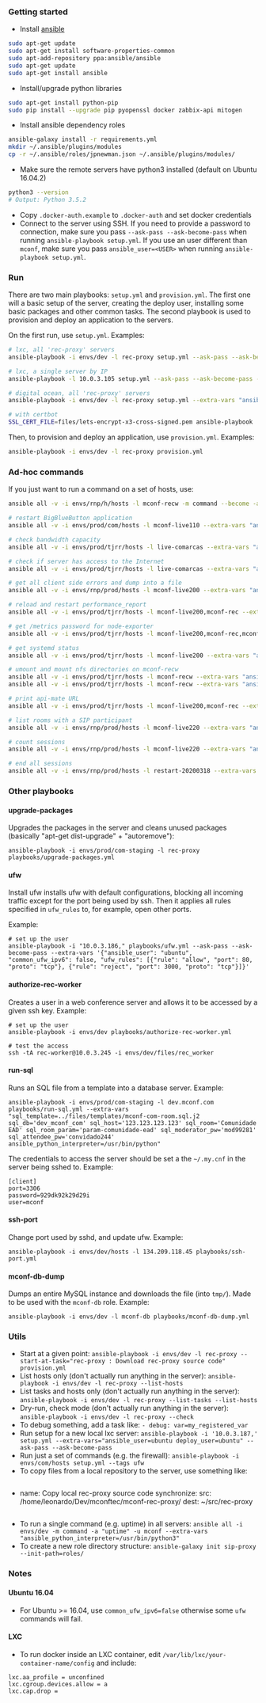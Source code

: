 ### Getting started

* Install [ansible](https://docs.ansible.com/ansible/latest/installation_guide/intro_installation.html#latest-releases-via-apt-ubuntu)
```bash
sudo apt-get update
sudo apt-get install software-properties-common
sudo apt-add-repository ppa:ansible/ansible
sudo apt-get update
sudo apt-get install ansible
```
* Install/upgrade python libraries
```bash
sudo apt-get install python-pip
sudo pip install --upgrade pip pyopenssl docker zabbix-api mitogen
```
* Install ansible dependency roles
```bash
ansible-galaxy install -r requirements.yml
mkdir ~/.ansible/plugins/modules
cp -r ~/.ansible/roles/jpnewman.json ~/.ansible/plugins/modules/
```

* Make sure the remote servers have python3 installed (default on Ubuntu 16.04.2)
```bash
python3 --version
# Output: Python 3.5.2
```
* Copy `.docker-auth.example` to `.docker-auth` and set docker credentials
* Connect to the server using SSH. If you need to provide a password to connection, make sure you pass `--ask-pass --ask-become-pass` when running `ansible-playbook setup.yml`. If you use an user different than `mconf`, make sure you pass `ansible_user=<USER>` when running `ansible-playbook setup.yml`.

### Run

There are two main playbooks: `setup.yml` and `provision.yml`. The first one will a basic setup of the server, creating the deploy user, installing some basic packages and other common tasks. The second playbook is used to provision and deploy an application to the servers.

On the first run, use `setup.yml`. Examples:

```bash
# lxc, all 'rec-proxy' servers
ansible-playbook -i envs/dev -l rec-proxy setup.yml --ask-pass --ask-become-pass --extra-vars "ansible_user=ubuntu common_ufw_ipv6=false"

# lxc, a single server by IP
ansible-playbook -l 10.0.3.105 setup.yml --ask-pass --ask-become-pass --extra-vars "ansible_user=ubuntu deploy_user=ubuntu"

# digital ocean, all 'rec-proxy' servers
ansible-playbook -i envs/dev -l rec-proxy setup.yml --extra-vars "ansible_user=root"

# with certbot
SSL_CERT_FILE=files/lets-encrypt-x3-cross-signed.pem ansible-playbook ...
```

Then, to provision and deploy an application, use `provision.yml`. Examples:

```bash
ansible-playbook -i envs/dev -l rec-proxy provision.yml
```

### Ad-hoc commands

If you just want to run a command on a set of hosts, use:

```bash
ansible all -v -i envs/rnp/h/hosts -l mconf-recw -m command --become -a "apt-get -y upgrade"

# restart BigBlueButton application
ansible all -v -i envs/prod/com/hosts -l mconf-live110 --extra-vars "ansible_user=mconf" --become -m raw -a 'bbb-conf --restart || true'

# check bandwidth capacity
ansible all -v -i envs/prod/tjrr/hosts -l live-comarcas --extra-vars "ansible_user=mconf" --become -m raw -a 'curl -s https://raw.githubusercontent.com/sivel/speedtest-cli/master/speedtest.py | python -'

# check if server has access to the Internet
ansible all -v -i envs/prod/tjrr/hosts -l live-comarcas --extra-vars "ansible_user=mconf" -m raw -a 'echo -e "GET http://google.com HTTP/1.0\n\n" | nc -w 10 google.com 80 > /dev/null 2>&1; if [ $? -eq 0 ]; then echo "ONLINE"; else echo "OFFLINE"; fi'

# get all client side errors and dump into a file
ansible all -v -i envs/rnp/prod/hosts -l mconf-live200 --extra-vars "ansible_user=mconf" -m raw -a 'zgrep "error" /var/log/nginx/html5-client.log*' | grep error | sed -u -e 's/\\x22/"/g' -e 's/\\x5C/ /g' > errors_html5.log

# reload and restart performance_report
ansible all -v -i envs/prod/tjrr/hosts -l mconf-live200,mconf-rec --extra-vars "ansible_user=mconf" --become -m raw -a 'systemctl daemon-reload; systemctl restart performance_report'

# get /metrics password for node-exporter
ansible all -v -i envs/prod/tjrr/hosts -l mconf-live200,mconf-rec,mconf-recw --extra-vars "ansible_user=mconf" --become -m raw -a "cat /usr/share/bbb-web/WEB-INF/classes/bigbluebutton.properties | grep '^securitySalt=' | cut -d'=' -f2 | tr -d '\n' | sha256sum"

# get systemd status
ansible all -v -i envs/prod/tjrr/hosts -l mconf-live200 --extra-vars "ansible_user=mconf" --become -m raw -a 'systemctl --no-pager status zabbix-agent.service'

# umount and mount nfs directories on mconf-recw
ansible all -v -i envs/prod/tjrr/hosts -l mconf-recw --extra-vars "ansible_user=mconf" --become -m raw -a 'umount -a -t nfs4'
ansible all -v -i envs/prod/tjrr/hosts -l mconf-recw --extra-vars "ansible_user=mconf" --become -m raw -a 'mount -a'

# print api-mate URL
ansible all -v -i envs/prod/tjrr/hosts -l mconf-live200,mconf-rec --extra-vars "ansible_user=mconf" --become -m raw -a 'export LC_ALL=C; bbb-conf --salt' | grep 'api-mate'

# list rooms with a SIP participant
ansible all -v -i envs/rnp/prod/hosts -l mconf-live220 --extra-vars "ansible_user=mconf" -m raw -a "grep -l 'medium-v_' /var/bigbluebutton/events/ -R | xargs grep meetingName" | sed 's|.*meetingName=\"\([^\"]*\)\".*|. \1|g' | sort | uniq | grep "^\. "

# count sessions
ansible all -v -i envs/rnp/prod/hosts -l mconf-live220 --extra-vars "ansible_user=mconf" -m raw -a "ls -1 /var/bigbluebutton/events/" | wc -l

# end all sessions
ansible all -v -i envs/rnp/prod/hosts -l restart-20200318 --extra-vars "ansible_user=mconf" --become -m raw -a '/usr/bin/ruby /usr/local/bigbluebutton/core/scripts/utils/end-all.rb'
```

### Other playbooks

#### upgrade-packages

Upgrades the packages in the server and cleans unused packages (basically "apt-get dist-upgrade" + "autoremove"):

```
ansible-playbook -i envs/prod/com-staging -l rec-proxy playbooks/upgrade-packages.yml
```

#### ufw

Install ufw installs ufw with default configurations, blocking all incoming traffic except for the port being used by ssh. Then it applies all rules specified in `ufw_rules` to, for example, open other ports.

Example:

```
# set up the user
ansible-playbook -i "10.0.3.186," playbooks/ufw.yml --ask-pass --ask-become-pass --extra-vars '{"ansible_user": "ubuntu", "common_ufw_ipv6": false, "ufw_rules": [{"rule": "allow", "port": 80, "proto": "tcp"}, {"rule": "reject", "port": 3000, "proto": "tcp"}]}'
```

#### authorize-rec-worker

Creates a user in a web conference server and allows it to be accessed by a given ssh key. Example:

```
# set up the user
ansible-playbook -i envs/dev playbooks/authorize-rec-worker.yml

# test the access
ssh -tA rec-worker@10.0.3.245 -i envs/dev/files/rec_worker
```

#### run-sql

Runs an SQL file from a template into a database server. Example:

```
ansible-playbook -i envs/prod/com-staging -l dev.mconf.com playbooks/run-sql.yml --extra-vars "sql_template=../files/templates/mconf-com-room.sql.j2 sql_db='dev_mconf_com' sql_host='123.123.123.123' sql_room='Comunidade EAD' sql_room_param='param-comunidade-ead' sql_moderator_pw='mod99281' sql_attendee_pw='convidado244' ansible_python_interpreter=/usr/bin/python"
```

The credentials to access the server should be set a the `~/.my.cnf` in the server being sshed to. Example:

```
[client]
port=3306
password=929dk92k29d29i
user=mconf
```

#### ssh-port

Change port used by sshd, and update ufw. Example:

```
ansible-playbook -i envs/dev/hosts -l 134.209.118.45 playbooks/ssh-port.yml
```

#### mconf-db-dump

Dumps an entire MySQL instance and downloads the file (into `tmp/`). Made to be used with the `mconf-db` role. Example:

```
ansible-playbook -i envs/dev -l mconf-db playbooks/mconf-db-dump.yml
```

### Utils

* Start at a given point: `ansible-playbook -i envs/dev -l rec-proxy --start-at-task="rec-proxy : Download rec-proxy source code" provision.yml`
* List hosts only (don't actually run anything in the server): `ansible-playbook -i envs/dev -l rec-proxy --list-hosts`
* List tasks and hosts only (don't actually run anything in the server): `ansible-playbook -i envs/dev -l rec-proxy --list-tasks --list-hosts`
* Dry-run, check mode (don't actually run anything in the server): `ansible-playbook -i envs/dev -l rec-proxy --check`
* To debug something, add a task like: `- debug: var=my_registered_var`
* Run setup for a new local lxc server: `ansible-playbook -i '10.0.3.187,' setup.yml --extra-vars="ansible_user=ubuntu deploy_user=ubuntu" --ask-pass --ask-become-pass`
* Run just a set of commands (e.g. the firewall): `ansible-playbook -i envs/com/hosts setup.yml --tags ufw`
* To copy files from a local repository to the server, use something like:
    ```
- name: Copy local rec-proxy source code
  synchronize:
    src: /home/leonardo/Dev/mconftec/mconf-rec-proxy/
    dest: ~/src/rec-proxy
    ```
* To run a single command (e.g. uptime) in all servers: `ansible all -i envs/dev -m command -a "uptime" -u mconf --extra-vars "ansible_python_interpreter=/usr/bin/python3"`
* To create a new role directory structure: `ansible-galaxy init sip-proxy --init-path=roles/`

### Notes

#### Ubuntu 16.04

* For Ubuntu >= 16.04, use `common_ufw_ipv6=false` otherwise some `ufw` commands will fail.

#### LXC

* To run docker inside an LXC container, edit `/var/lib/lxc/your-container-name/config` and include:

```
lxc.aa_profile = unconfined
lxc.cgroup.devices.allow = a
lxc.cap.drop =
```
